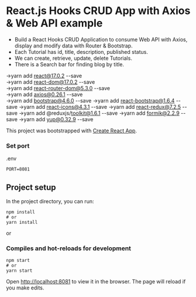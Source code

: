 # React.js Hooks CRUD App with Axios & Web API example
- Build a React Hooks CRUD Application to consume Web API with Axios, display and modify data with Router & Bootstrap.
- Each Tutorial has id, title, description, published status.
- We can create, retrieve, update, delete Tutorials.
- There is a Search bar for finding blog by title.
 
 ->yarn add react@17.0.2 --save  
 ->yarn add react-dom@17.0.2 --save  
 ->yarn add react-router-dom@5.3.0 --save  
 ->yarn add axios@0.26.1 --save  
 ->yarn add bootstrap@4.6.0 --save
 ->yarn add react-bootstrap@1.6.4 --save
 ->yarn add react-icons@4.3.1 --save 
 ->yarn add react-redux@7.2.5 --save 
 ->yarn add @reduxjs/toolkit@1.6.1 --save 
 ->yarn add formik@2.2.9 --save
 ->yarn add yup@0.32.9 --save
 
This project was bootstrapped with [Create React App](https://github.com/facebook/create-react-app).
### Set port
.env
```
PORT=8081
```
## Project setup
In the project directory, you can run:
```
npm install
# or
yarn install
```
or
### Compiles and hot-reloads for development
```
npm start
# or
yarn start
```
Open [http://localhost:8081](http://localhost:8081) to view it in the browser.
The page will reload if you make edits.
